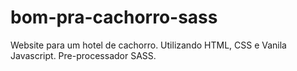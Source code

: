 # bom-pra-cachorro-sass
Website para um hotel de cachorro. Utilizando HTML, CSS e Vanila Javascript. Pre-processador SASS.
